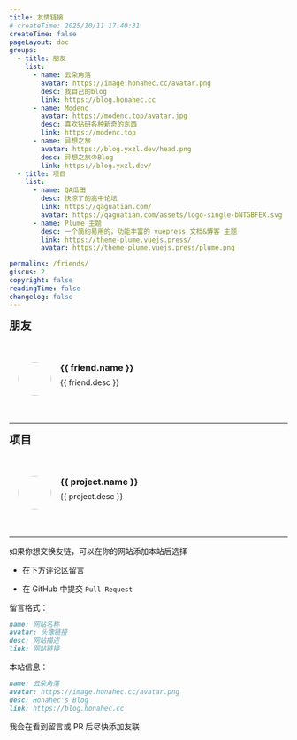 ```yaml
---
title: 友情链接
# createTime: 2025/10/11 17:40:31
createTime: false
pageLayout: doc
groups:
  - title: 朋友
    list:
      - name: 云朵角落
        avatar: https://image.honahec.cc/avatar.png
        desc: 我自己的blog
        link: https://blog.honahec.cc
      - name: Modenc
        avatar: https://modenc.top/avatar.jpg
        desc: 喜欢钻研各种新奇的东西
        link: https://modenc.top
      - name: 异想之旅
        avatar: https://blog.yxzl.dev/head.png
        desc: 异想之旅のBlog
        link: https://blog.yxzl.dev/
  - title: 项目
    list:
      - name: QA瓜田
        desc: 快凉了的高中论坛
        link: https://qaguatian.com/
        avatar: https://qaguatian.com/assets/logo-single-bNTGBFEX.svg
      - name: Plume 主题
        desc: 一个简约易用的，功能丰富的 vuepress 文档&博客 主题
        link: https://theme-plume.vuejs.press/
        avatar: https://theme-plume.vuejs.press/plume.png

permalink: /friends/
giscus: 2
copyright: false
readingTime: false
changelog: false
---
```


<script setup>
import { computed } from 'vue'
import { useData } from 'vuepress/client'

const { frontmatter } = useData()

const getListByTitle = (title) => {
  return frontmatter.value?.groups?.find((group) => group.title === title)?.list ?? []
}

const friends = computed(() => getListByTitle('朋友'))
const projects = computed(() => getListByTitle('项目'))
</script>

<section v-if="friends.length" class="friends-section">
  <h2 class="friends-section-title">朋友</h2>
  <div class="friends-wrapper">
    <div v-for="friend in friends" :key="friend.link" class="friend-card">
      <a :href="friend.link" target="_blank" rel="noopener noreferrer">
        <img :src="friend.avatar" :alt="friend.name" class="friend-avatar">
        <div class="friend-info">
          <h3>{{ friend.name }}</h3>
          <p>{{ friend.desc }}</p>
        </div>
      </a>
    </div>
  </div>
</section>

---

<section v-if="projects.length" class="friends-section">
  <h2 class="friends-section-title">项目</h2>
  <div class="friends-wrapper">
    <div v-for="project in projects" :key="project.link" class="friend-card">
      <a :href="project.link" target="_blank" rel="noopener noreferrer">
        <img :src="project.avatar" :alt="project.name" class="friend-avatar">
        <div class="friend-info">
          <h3>{{ project.name }}</h3>
          <p>{{ project.desc }}</p>
        </div>
      </a>
    </div>
  </div>
</section>

---

如果你想交换友链，可以在你的网站添加本站后选择

- 在下方评论区留言

- 在 GitHub 中提交 `Pull Request`

留言格式：

```markdown
name: 网站名称
avatar: 头像链接
desc: 网站描述
link: 网站链接
```

本站信息：

```markdown
name: 云朵角落
avatar: https://image.honahec.cc/avatar.png
desc: Honahec's Blog
link: https://blog.honahec.cc
```

我会在看到留言或 PR 后尽快添加友联

<style scoped>
.friends-wrapper {
  display: grid;
  grid-template-columns: repeat(auto-fill, minmax(300px, 1fr));
  gap: 20px;
  padding: 20px 0;
}

.friend-card {
  border: 1px solid var(--vp-c-divider);
  border-radius: 8px;
  transition: all 0.3s;
}

.friend-card:hover {
  transform: translateY(-5px);
  box-shadow: 0 2px 12px 0 rgba(0, 0, 0, 0.1);
}

.friend-card a {
  display: flex;
  padding: 16px;
  text-decoration: none;
  color: inherit;
}

.friend-avatar {
  width: 60px;
  height: 60px;
  border-radius: 50%;
  margin-right: 16px;
}

.friend-info h3 {
  margin: 0 0 8px;
  font-size: 16px;
}

.friend-info p {
  margin: 0;
  font-size: 14px;
  color: var(--vp-c-text-2);
}

.friends-section + .friends-section {
  margin-top: 40px;
}

.friends-section-title {
  margin: 0;
  font-size: 20px;
  font-weight: 600;
}

.friends-section-title + .friends-wrapper {
  margin-top: 16px;
}
</style>
